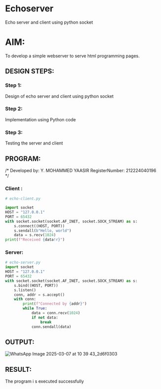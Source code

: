 # Echoserver
Echo server and client using python socket

# AIM:

To develop a simple webserver to serve html programming pages.

## DESIGN STEPS:

### Step 1:

Design of echo server and client using python socket

### Step 2:

Implementation using Python code

### Step 3:

Testing the server and client 

## PROGRAM:

/*
Developed by: Y. MOHAMMED YAASIR 
RegisterNumber: 212224040196  
*/

### Client :
```python
# echo-client.py

import socket
HOST = "127.0.0.1"
PORT = 65432  
with socket.socket(socket.AF_INET, socket.SOCK_STREAM) as s:
    s.connect((HOST, PORT))
    s.sendall(b"Hello, world")
    data = s.recv(1024)
print(f"Received {data!r}")
```

### Server:
```python
# echo-server.py
import socket
HOST = "127.0.0.1"
PORT = 65432  
with socket.socket(socket.AF_INET, socket.SOCK_STREAM) as s:
    s.bind((HOST, PORT))
    s.listen()
    conn, addr = s.accept()
    with conn:
        print(f"Connected by {addr}")
        while True:
            data = conn.recv(1024)
            if not data:
                break
            conn.sendall(data)
```
## OUTPUT:
![WhatsApp Image 2025-03-07 at 10 39 43_2d6f0303](https://github.com/user-attachments/assets/72c9c9ce-0c9b-4b2e-afca-401af90ebf53)

## RESULT:
The program i
s executed successfully
